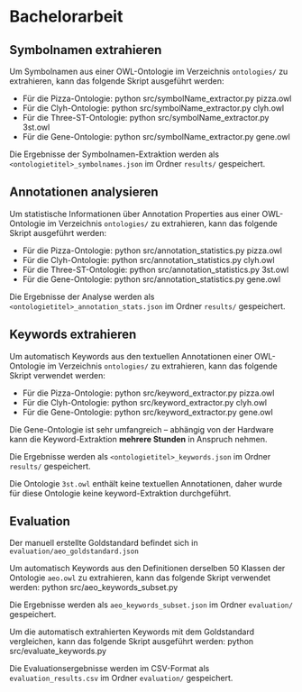 # Bachelorarbeit
## Symbolnamen extrahieren

Um Symbolnamen aus einer OWL-Ontologie im Verzeichnis `ontologies/` zu extrahieren, kann das folgende Skript ausgeführt werden: 

- Für die Pizza-Ontologie: python src/symbolName_extractor.py pizza.owl
- Für die Clyh-Ontologie: python src/symbolName_extractor.py clyh.owl
- Für die Three-ST-Ontologie: python src/symbolName_extractor.py 3st.owl
- Für die Gene-Ontologie: python src/symbolName_extractor.py gene.owl

Die Ergebnisse der Symbolnamen-Extraktion werden als `<ontologietitel>_symbolnames.json` im Ordner `results/` gespeichert.

## Annotationen analysieren

Um statistische Informationen über Annotation Properties aus einer OWL-Ontologie im Verzeichnis `ontologies/` zu extrahieren, kann das folgende Skript ausgeführt werden:

- Für die Pizza-Ontologie: python src/annotation_statistics.py pizza.owl
- Für die Clyh-Ontologie: python src/annotation_statistics.py clyh.owl
- Für die Three-ST-Ontologie: python src/annotation_statistics.py 3st.owl
- Für die Gene-Ontologie: python src/annotation_statistics.py gene.owl

Die Ergebnisse der Analyse werden als `<ontologietitel>_annotation_stats.json` im Ordner `results/` gespeichert.

## Keywords extrahieren

Um automatisch Keywords aus den textuellen Annotationen einer OWL-Ontologie im Verzeichnis `ontologies/` zu extrahieren, kann das folgende Skript verwendet werden:

- Für die Pizza-Ontologie: python src/keyword_extractor.py pizza.owl
- Für die Clyh-Ontologie: python src/keyword_extractor.py clyh.owl
- Für die Gene-Ontologie: python src/keyword_extractor.py gene.owl

Die Gene-Ontologie ist sehr umfangreich – abhängig von der Hardware kann die Keyword-Extraktion **mehrere Stunden** in Anspruch nehmen.

Die Ergebnisse werden als `<ontologietitel>_keywords.json` im Ordner `results/` gespeichert.  

Die Ontologie `3st.owl` enthält keine textuellen Annotationen, daher wurde für diese Ontologie keine keyword-Extraktion durchgeführt.

## Evaluation

Der manuell erstellte Goldstandard befindet sich in `evaluation/aeo_goldstandard.json`

Um automatisch Keywords aus den Definitionen derselben 50 Klassen der Ontologie `aeo.owl` zu extrahieren, kann das folgende Skript verwendet werden: python src/aeo_keywords_subset.py

Die Ergebnisse werden als `aeo_keywords_subset.json` im Ordner `evaluation/` gespeichert.

Um die automatisch extrahierten Keywords mit dem Goldstandard vergleichen, kann das folgende Skript ausgeführt werden: python src/evaluate_keywords.py

Die Evaluationsergebnisse werden im CSV-Format als `evaluation_results.csv` im Ordner `evaluation/` gespeichert.







